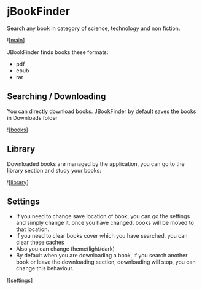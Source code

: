 # jBookFinder

Search any book in category of science, technology and non fiction.

![[main](imgs/main.png "main page")]

JBookFinder finds books these formats: 
- pdf
- epub
- rar

## Searching / Downloading

You can directly download books. JBookFinder by default saves the books in Downloads folder

![[books](imgs/books.png "Found books page")]

## Library

Downloaded books are managed by the application, you can go to the library section and study your books:

![[library](imgs/books.png "library page")]

## Settings

- If you need to change save location of book, you can go the settings and simply change it. once you have changed, books will be moved to that location.
- If you need to clear books cover which you have searched, you can clear these caches
- Also you can change theme(light/dark)
- By default when you are downloading a book, if you search another book or leave the downloading section, downloading will stop, you can change this behaviour.

![[settings](imgs/settings.png "settings page")]
